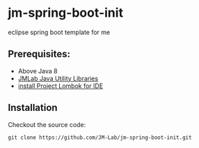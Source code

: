jm-spring-boot-init
===================

eclipse spring boot template for me

## Prerequisites:
* Above Java 8
* [JMLab Java Utility Libraries](https://github.com/JM-Lab/utils)
* [install Project Lombok for IDE](https://projectlombok.org/download.html)

## Installation

Checkout the source code:

    git clone https://github.com/JM-Lab/jm-spring-boot-init.git